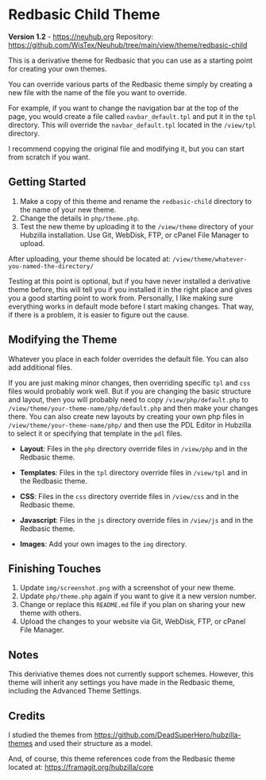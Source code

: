 # Redbasic Child Theme

**Version 1.2** - https://neuhub.org
Repository: https://github.com/WisTex/Neuhub/tree/main/view/theme/redbasic-child

This is a derivative theme for Redbasic that you can use as a starting point for creating your own themes.

You can override various parts of the Redbasic theme simply by creating a new file with the name of the file you want to override.

For example, if you want to change the navigation bar at the top of the page, you would create a file called `navbar_default.tpl` and put it in the `tpl` directory. This will override the `navbar_default.tpl` located in the `/view/tpl` directory. 

I recommend copying the original file and modifying it, but you can start from scratch if you want.

## Getting Started

1. Make a copy of this theme and rename the `redbasic-child` directory to the name of your new theme.
2. Change the details in `php/theme.php`.
3. Test the new theme by uploading it to the `/view/theme` directory of your Hubzilla installation. Use Git, WebDisk, FTP, or cPanel File Manager to upload.

After uploading, your theme should be located at: `/view/theme/whatever-you-named-the-directory/`

Testing at this point is optional, but if you have never installed a derivative theme before, this will tell you if you installed it in the right place and gives you a good starting point to work from. Personally, I like making sure everything works in default mode before I start making changes. That way, if there is a problem, it is easier to figure out the cause.

## Modifying the Theme

Whatever you place in each folder overrides the default file. You can also add additional files.

If you are just making minor changes, then overriding specific `tpl` and `css` files would probably work well. But if you are changing the basic structure and layout, then you will probably need to copy `/view/php/default.php` to `/view/theme/your-theme-name/php/default.php` and then make your changes there. You can also create new layouts by creating your own php files in `/view/theme/your-theme-name/php/` and then use the PDL Editor in Hubzilla to select it or specifying that template in the `pdl` files.

- **Layout**: Files in the `php` directory override files in `/view/php` and in the Redbasic theme.
- **Templates**: Files in the `tpl` directory override files in `/view/tpl` and in the Redbasic theme.

- **CSS**: Files in the `css` directory override files in `/view/css` and in the Redbasic theme.
- **Javascript**: Files in the `js` directory override files in `/view/js` and in the Redbasic theme.
- **Images**: Add your own images to the `img` directory.

## Finishing Touches

1. Update `img/screenshot.png` with a screenshot of your new theme.
2. Update `php/theme.php` again if you want to give it a new version number.
3. Change or replace this `README.md` file if you plan on sharing your new theme with others.
4. Upload the changes to your website via Git, WebDisk, FTP, or cPanel File Manager.

## Notes

This deriviative themes does not currently support schemes. However, this theme will inherit any settings you have made in the Redbasic theme, including the Advanced Theme Settings.

## Credits

I studied the themes from https://github.com/DeadSuperHero/hubzilla-themes and used their structure as a model. 

And, of course, this theme references code from the Redbasic theme located at: https://framagit.org/hubzilla/core
